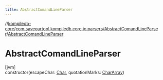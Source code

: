 ```yaml
---
title: AbstractComandLineParser
---
```

//[kompiledb-core](../../../index.html)/[com.saveourtool.kompiledb.core.io.parsers](../index.html)/[AbstractComandLineParser](index.html)/[AbstractComandLineParser](-abstract-comand-line-parser.html)



# AbstractComandLineParser



[jvm]\
constructor(escapeChar: [Char](https://kotlinlang.org/api/latest/jvm/stdlib/kotlin/-char/index.html), quotationMarks: [CharArray](https://kotlinlang.org/api/latest/jvm/stdlib/kotlin/-char-array/index.html))




